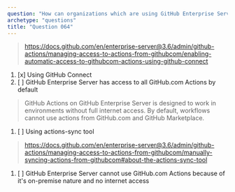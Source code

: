```yaml
---
question: "How can organizations which are using GitHub Enterprise Server enable automatic syncing of third party GitHub Actions hosted on GitHub.com to their GitHub Enterprise Server instance?"
archetype: "questions"
title: "Question 064"
---
```


> https://docs.github.com/en/enterprise-server@3.6/admin/github-actions/managing-access-to-actions-from-githubcom/enabling-automatic-access-to-githubcom-actions-using-github-connect
1. [x] Using GitHub Connect
1. [ ] GitHub Enterprise Server has access to all GitHub.com Actions by default
> GitHub Actions on GitHub Enterprise Server is designed to work in environments without full internet access. By default, workflows cannot use actions from GitHub.com and GitHub Marketplace.
1. [ ] Using actions-sync tool
> https://docs.github.com/en/enterprise-server@3.6/admin/github-actions/managing-access-to-actions-from-githubcom/manually-syncing-actions-from-githubcom#about-the-actions-sync-tool
1. [ ] GitHub Enterprise Server cannot use GitHub.com Actions because of it's on-premise nature and no internet access

